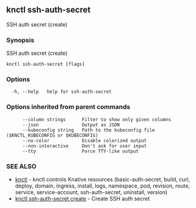 ## knctl ssh-auth-secret

SSH auth secret (create)

### Synopsis

SSH auth secret (create)

```
knctl ssh-auth-secret [flags]
```

### Options

```
  -h, --help   help for ssh-auth-secret
```

### Options inherited from parent commands

```
      --column strings      Filter to show only given columns
      --json                Output as JSON
      --kubeconfig string   Path to the kubeconfig file ($KNCTL_KUBECONFIG or $KUBECONFIG)
      --no-color            Disable colorized output
      --non-interactive     Don't ask for user input
      --tty                 Force TTY-like output
```

### SEE ALSO

* [knctl](knctl.md)	 - knctl controls Knative resources (basic-auth-secret, build, curl, deploy, domain, ingress, install, logs, namespace, pod, revision, route, service, service-account, ssh-auth-secret, uninstall, version)
* [knctl ssh-auth-secret create](knctl_ssh-auth-secret_create.md)	 - Create SSH auth secret

